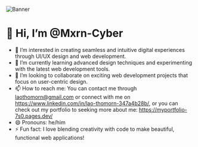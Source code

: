 ![Banner](./home-bg.jpg)
# 👋 Hi, I’m @Mxrn-Cyber

- 👀 I’m interested in creating seamless and intuitive digital experiences through UI/UX design and web development.
- 🌱 I’m currently learning advanced design techniques and experimenting with the latest web development tools.
- 💞️ I’m looking to collaborate on exciting web development projects that focus on user-centric design.
- 📫 How to reach me: You can contact me through laothomorn@gmail.com or connect with me on https://www.linkedin.com/in/lao-thomorn-347a4b28b/, or you can check out my portfolio to seeking more about me: https://myportfolio-7s0.pages.dev/
- 😄 Pronouns: he/him
- ⚡ Fun fact: I love blending creativity with code to make beautiful, functional web applications!

<!---
Mxrn-Cyber/Mxrn-Cyber is a ✨ special ✨ repository because its `README.md` (this file) appears on your GitHub profile.
You can click the Preview link to take a look at your changes.
--->
